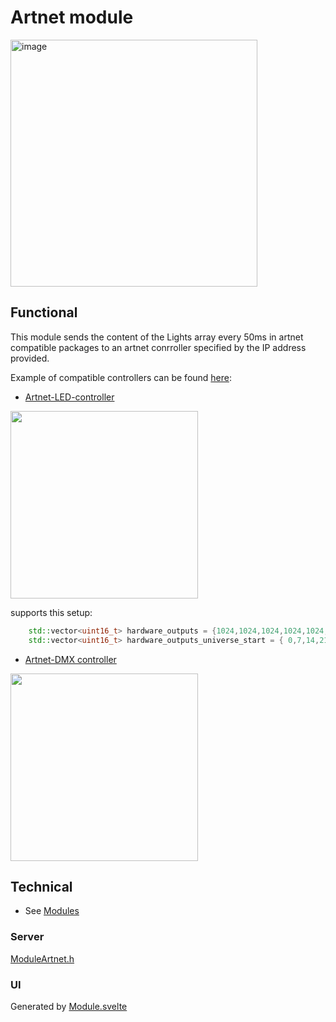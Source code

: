 # Artnet module

<img width="395" alt="image" src="https://github.com/user-attachments/assets/824f1d7b-881d-458b-ad1f-9a81c483b71f" />

## Functional

This module sends the content of the Lights array every 50ms in artnet compatible packages to an artnet conrroller specified by the IP address provided.

Example of compatible controllers can be found [here](https://moonmodules.org/hardware/):

* [Artnet-LED-controller](https://s.click.aliexpress.com/e/_Ex9uaOk)

<img width="300" src="https://github.com/user-attachments/assets/9c65921c-64e9-4558-b6ef-aed2a163fd88">

supports this setup:
```cpp
    std::vector<uint16_t> hardware_outputs = {1024,1024,1024,1024,1024,1024,1024,1024};
    std::vector<uint16_t> hardware_outputs_universe_start = { 0,7,14,21,28,35,42,49 }; //7*170 = 1190 leds => last universe not completely used
```

* [Artnet-DMX controller](https://s.click.aliexpress.com/e/_ExRrKe4)

<img width="300" src="https://github.com/user-attachments/assets/e3d605b6-a023-4abb-b604-77b44267b1a3">

## Technical

* See [Modules](../modules.md)

### Server

[ModuleArtnet.h](https://github.com/MoonModules/MoonLight/blob/main/src/MoonLight/ModuleArtnet.h)

### UI

Generated by [Module.svelte](https://github.com/MoonModules/MoonLight/blob/main/interface/src/routes/moonbase/module/Module.svelte)
